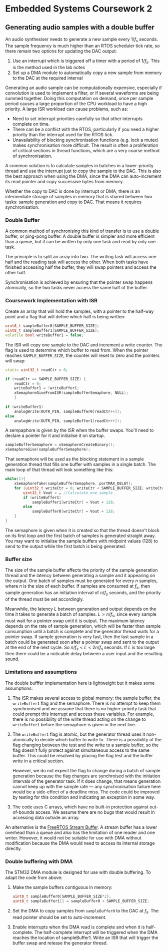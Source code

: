 # Embedded Systems Coursework 2
## Generating audio samples with a double buffer

An audio synthesiser needs to generate a new sample every $1/f_s$ seconds.
The sample frequency is much higher than an RTOS scheduler tick rate, so there remain two options for updating the DAC output:

1. Use an interrupt which is triggered off a timer with a period of $1/f_s$. This is the method used in the lab notes
2. Set up a DMA module to automatically copy a new sample from memory to the DAC at the required interval

Generating an audio sample can be computationally expensive, especially if convolution is used to implement a filter, or if several waveforms are being summed together.
Doing this computation on demand, once per sample period causes a large proportion of the CPU workload to have a high priority.
A large ISR workload can cause problems, such as:

- Need to set interrupt priorities carefully so that other interrupts complete on time.
- There can be a conflict with the RTOS, particularly if you need a higher priority than the interrupt used for the RTOS tick.
- Unavailability of blocking synchronisation functions (e.g. lock a mutex) makes synchronisation more difficult.
  The result is often a proliferation of critical sections in thread functions, which are a very coarse method of synchronisation.
  
A common solution is to calculate samples in batches in a lower-priority thread and use the interrupt just to copy the sample to the DAC.
This is also the best approach when using the DMA, since the DMA can auto-increment its read pointer and copy successive bytes from memory.

Whether the copy to DAC is done by interrupt or DMA, there is an intermediate storage of samples in memory that is shared between two tasks: sample generation and copy to DAC.
That means it requires synchronisation.

### Double Buffer

A common method of synchronising this kind of transfer is to use a double buffer, or ping-pong buffer.
A double buffer is simpler and more efficient than a queue, but it can be written by only one task and read by only one task.

The principle is to split an array into two.
The writing task will access one half and the reading task will access the other.
When both tasks have finished accessing half the buffer, they will swap pointers and access the other half.

Synchronisation is achieved by ensuring that the pointer swap happens atomically, so the two tasks never access the same half of the buffer.

### Coursework Implementation with ISR

Create an array that will hold the samples, with a pointer to the half-way point and a flag that will define which half is being written:

```c++
uint8_t sampleBuffer0[SAMPLE_BUFFER_SIZE];
uint8_t sampleBuffer1[SAMPLE_BUFFER_SIZE];
volatile bool writeBuffer1 = false;
```

The ISR will copy one sample to the DAC and increment a write counter.
The flag is used to determine which buffer to read from.
When the pointer reaches `SAMPLE_BUFFER_SIZE`, the counter will reset to zero and the pointers will swap:

```c++
static uint32_t readCtr = 0;

if (readCtr == SAMPLE_BUFFER_SIZE) {
	readCtr = 0;
	writeBuffer1 = !writeBuffer1;
	xSemaphoreGiveFromISR(sampleBufferSemaphore, NULL);
	}
	
if (writeBuffer1)
	analogWrite(OUTR_PIN, sampleBuffer0[readCtr++]);
else
	analogWrite(OUTR_PIN, sampleBuffer1[readCtr++]);
```

A sempaphore is given by the ISR when the buffer swaps.
You'll need to declare a pointer for it and initialise it on startup.

```c++
sampleBufferSemaphore = xSemaphoreCreateBinary();
xSemaphoreGive(sampleBufferSemaphore);
```

That semaphore will be used as the blocking statement in a sample generation thread that fills one buffer with samples in a single batch.
The main loop of that thread will look something like this:

```c++
while(1){
	xSemaphoreTake(sampleBufferSemaphore, portMAX_DELAY);
	for (uint32_t writeCtr = 0; writeCtr < SAMPLE_BUFFER_SIZE; writeCtr++) {
		uint32_t Vout = … //Calculate one sample
		if (writeBuffer1)
			sampleBuffer1[writeCtr] = Vout + 128;
		else
			sampleBuffer0[writeCtr] = Vout + 128;
	}
}
```

The semaphore is given when it is created so that the thread doesn't block on its first loop and the first batch of samples is generated straight away.
You may want to initialise the sample buffers with midpoint values (128) to send to the output while the first batch is being generated.
	
### Buffer size
The size of the sample buffer affects the priority of the sample generation thread and the latency between generating a sample and it appearing on the output.
One batch of samples must be generated for every $n$ samples, where $n$ is the size of each buffer.
If samples are consumed at $f_s$, then sample generation has an initiation interval of $n/f_s$ seconds, and the priority of the thread must be set accordingly.

Meanwhile, the latency $L$ between generation and output depends on the time it takes to generate a batch of samples.
$L \gt n/f_s$, since every sample must wait for a pointer swap until it is output.
The maximum latency depends on the rate of sample generation, which will be faster than sample consumption until a batch is complete and the generator thread waits for a pointer swap.
If sample generation is very fast, then the last sample in a batch could be generated soon after a pointer swap and sent to the output at the end of the next cycle.
So $n/f_s\lt L \lt 2n/f_s$ seconds.
If $L$ is too large then there could be a noticable delay between a user input and the resulting sound.

### Limitations and assumptions
The double bufffer implementation here is lightweight but it makes some assumptions:
1.	The ISR makes several access to global memory: the sample buffer, the `writeBuffer1` flag and the semaphore.
	There is no attempt to keep them synchronised and we assume that there is no higher-priority task that could prempt this interrupt and access these variables.
	For example, there is no possibility of the write thread acting on the change to `writeBuffer1` before the semaphore is given in the next line.
2.	The `writeBuffer1` flag is atomic, but the generator thread uses it non-atomically to decide which buffer to write to.
	There is a possibility of the flag changing between the test and the write to a sample buffer, so the flag doesn't fully protect against simultaneous access to the same buffer.
	This could be resolved by placing the flag test and the buffer write in a critical section.
	
	However, we do not expect the flag to change during a batch of sample generation because the flag changes are synchroised with the initiation intervals of the generator task.
	If it does change, that means generation cannot keep up with the sample rate — any synchronisation failure here would be a side-effect of a deadline miss.
	The code could be improved by testing for this condition and indicating an exception in some way.
3. 	The code uses C arrays, which have no built-in protection against out-of-bounds access.
	We assume there are no bugs that would result in accessing data outside an array.

An alternative is the [FreeRTOS Stream Buffer](https://www.freertos.org/RTOS-stream-buffer-example.html).
A stream buffer has a lower overhead than a queue and also has the limitation of one reader and one writer.
However, it would not be suitable for use with DMA without modification because the DMA would need to access its internal storage directly.
	
### Double buffering with DMA
The STM32 DMA module is designed for use with double buffering.
To adapt the code from above:
1.	Make the sample buffers contiguous in memory:
	
	```c++
	uint8_t sampleBuffer0[SAMPLE_BUFFER_SIZE*2];
	uint8_t sampleBuffer1[] = sampleBuffer0 + SAMPLE_BUFFER_SIZE;
	```
2.	Set the DMA to copy samples from `sampleBuffer0` to the DAC at $f_s$.
	The read pointer should be set to auto-increment.
3.	Enable interrupts when the DMA read is complete and when it is half-complete.
	The half-complete interrupt will be triggered when the DMA reaches the location of sampleBuffer1.
	Write an ISR that will trigger the buffer swap and release the generator thread.

